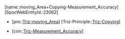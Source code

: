 ﻿---
type: TrizContradiction
aliases:
- moving_Area+Copying-Measurement_Accuracy
license: CC BY-SA 4.0
copyright: https://github.com/SpocWeb
IsDeleted: false
IsReadOnly: false
Confidential: public
tags: 
- Triz/Contradiction
---
[name::moving_Area+Copying-Measurement_Accuracy]
[SpocWebEntityId::23062]
+ [pro::[Triz-moving_Area](tech/Triz/Parameter/Triz-moving_Area.md)]
[Triz-Principle::[Triz-Copying](tech/Triz/Principle/Triz-Copying.md)]
- [con::[Triz-Measurement_Accuracy](tech/Triz/Parameter/Triz-Measurement_Accuracy.md)]

